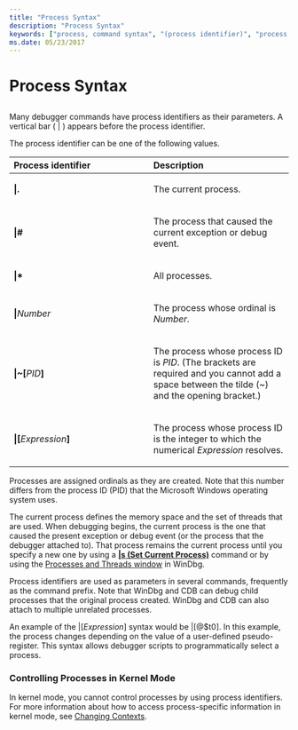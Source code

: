 ```yaml
---
title: "Process Syntax"
description: "Process Syntax"
keywords: ["process, command syntax", "(process identifier)", "process, process identifier ( )", "process, process ID (PID)", "PID (process ID)", "(process identifier)", "syntax rules for commands, (process identifier)", "syntax rules for commands, (process identifier)", "process identifier ( )"]
ms.date: 05/23/2017
---
```


# Process Syntax


## <span id="ddk_process_syntax_dbg"></span><span id="DDK_PROCESS_SYNTAX_DBG"></span>


Many debugger commands have process identifiers as their parameters. A vertical bar ( | ) appears before the process identifier.

The process identifier can be one of the following values.

<table>
<colgroup>
<col width="50%" />
<col width="50%" />
</colgroup>
<thead>
<tr class="header">
<th align="left">Process identifier</th>
<th align="left">Description</th>
</tr>
</thead>
<tbody>
<tr class="odd">
<td align="left"><p><strong>|.</strong></p></td>
<td align="left"><p>The current process.</p></td>
</tr>
<tr class="even">
<td align="left"><p><strong>|#</strong></p></td>
<td align="left"><p>The process that caused the current exception or debug event.</p></td>
</tr>
<tr class="odd">
<td align="left"><p><strong>|*</strong></p></td>
<td align="left"><p>All processes.</p></td>
</tr>
<tr class="even">
<td align="left"><p><strong>|</strong><em>Number</em></p></td>
<td align="left"><p>The process whose ordinal is <em>Number</em>.</p></td>
</tr>
<tr class="odd">
<td align="left"><p><strong>|~[</strong><em>PID</em><strong>]</strong></p></td>
<td align="left"><p>The process whose process ID is <em>PID</em>. (The brackets are required and you cannot add a space between the tilde (~) and the opening bracket.)</p></td>
</tr>
<tr class="even">
<td align="left"><p><strong>|[</strong><em>Expression</em><strong>]</strong></p></td>
<td align="left"><p>The process whose process ID is the integer to which the numerical <em>Expression</em> resolves.</p></td>
</tr>
</tbody>
</table>

 

Processes are assigned ordinals as they are created. Note that this number differs from the process ID (PID) that the Microsoft Windows operating system uses.

The current process defines the memory space and the set of threads that are used. When debugging begins, the current process is the one that caused the present exception or debug event (or the process that the debugger attached to). That process remains the current process until you specify a new one by using a [**|s (Set Current Process)**](-s--set-current-process-.md) command or by using the [Processes and Threads window](../debugger/processes-and-threads-window.md) in WinDbg.

Process identifiers are used as parameters in several commands, frequently as the command prefix. Note that WinDbg and CDB can debug child processes that the original process created. WinDbg and CDB can also attach to multiple unrelated processes.

An example of the |\[*Expression*\] syntax would be |\[@$t0\]. In this example, the process changes depending on the value of a user-defined pseudo-register. This syntax allows debugger scripts to programmatically select a process.

### <span id="controlling_processes_in_kernel_mode"></span><span id="CONTROLLING_PROCESSES_IN_KERNEL_MODE"></span>Controlling Processes in Kernel Mode

In kernel mode, you cannot control processes by using process identifiers. For more information about how to access process-specific information in kernel mode, see [Changing Contexts](../debugger/changing-contexts.md).

